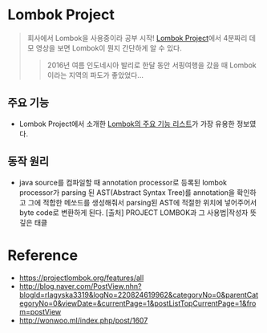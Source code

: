 
# Lombok Project
> 회사에서 Lombok을 사용중이라 공부 시작!
> [Lombok Project](https://projectlombok.org/)에서 4분짜리 데모 영상을 보면 Lombok이 뭔지 간단하게 알 수 있다.
>>2016년 여름 인도네시아 발리로 한달 동안 서핑여행을 갔을 때 Lombok이라는 지역의 파도가 좋았었다...

## 주요 기능
- Lombok Project에서 소개한 [Lombok의 주요 기능 리스트](https://projectlombok.org/features/all)가 가장 유용한 정보였다.

## 동작 원리
- java source를 컴파일할 때 annotation processor로 등록된 lombok processor가 parsing 된 AST(Abstract Syntax Tree)를 annotation을 확인하고 그에 적합한 메쏘드를 생성해줘서 parsing된 AST에 적절한 위치에 넣어주어서 byte code로 변환하게 된다. [출처] PROJECT LOMBOK과 그 사용법|작성자 뜻깊은 태클

# Reference
- https://projectlombok.org/features/all
- http://blog.naver.com/PostView.nhn?blogId=rlagyska3319&logNo=220824619962&categoryNo=0&parentCategoryNo=0&viewDate=&currentPage=1&postListTopCurrentPage=1&from=postView
- http://wonwoo.ml/index.php/post/1607
